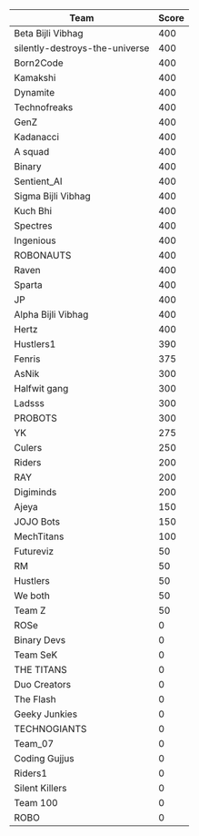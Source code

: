 |Team|Score|
|---|---|
|Beta Bijli Vibhag|400|
|silently-destroys-the-universe|400|
|Born2Code|400|
|Kamakshi|400|
|Dynamite|400|
|Technofreaks|400|
|GenZ|400|
|Kadanacci|400|
|A squad|400|
|Binary|400|
|Sentient_AI|400|
|Sigma Bijli Vibhag|400|
|Kuch Bhi|400|
|Spectres|400|
|Ingenious|400|
|ROBONAUTS|400|
|Raven|400|
|Sparta|400|
|JP|400|
|Alpha Bijli Vibhag|400|
|Hertz|400|
|Hustlers1|390|
|Fenris|375|
|AsNik|300|
|Halfwit gang|300|
|Ladsss|300|
|PROBOTS|300|
|YK|275|
|Culers|250|
|Riders|200|
|RAY|200|
|Digiminds|200|
|Ajeya|150|
|JOJO Bots|150|
|MechTitans|100|
|Futureviz|50|
|RM|50|
|Hustlers|50|
|We both|50|
|Team Z|50|
|ROSe|0|
|Binary Devs|0|
|Team SeK|0|
|THE TITANS|0|
|Duo Creators|0|
|The Flash|0|
|Geeky Junkies|0|
|TECHNOGIANTS|0|
|Team_07|0|
|Coding Gujjus|0|
|Riders1|0|
|Silent Killers|0|
|Team 100|0|
|ROBO|0|
